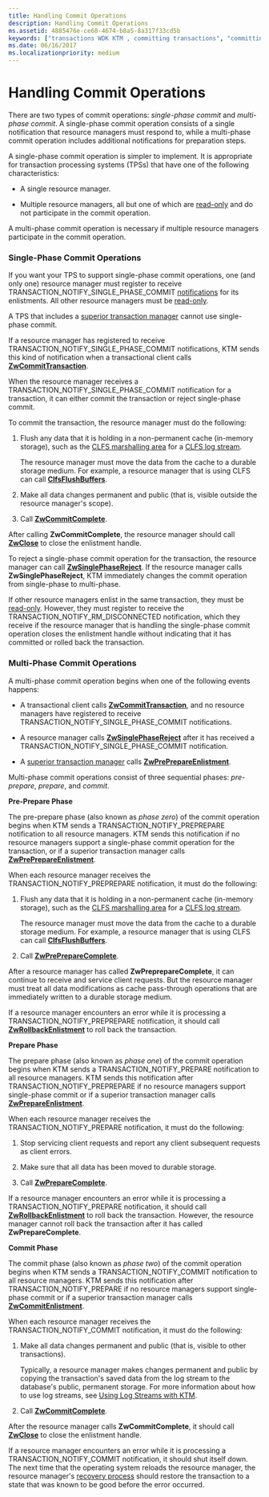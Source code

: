 ```yaml
---
title: Handling Commit Operations
description: Handling Commit Operations
ms.assetid: 4885476e-ce68-4674-b8a5-8a317f33cd5b
keywords: ["transactions WDK KTM , committing transactions", "committing transactions WDK KTM", "resource managers WDK KTM , committing transactions", "single-phase commit WDK KTM , multi-phase commit WDK KTM", "pre-prepare phase WDK KTM", "prepare phase WDK KTM", "commit phase WDK KTM"]
ms.date: 06/16/2017
ms.localizationpriority: medium
---
```


# Handling Commit Operations


There are two types of commit operations: *single-phase commit* and *multi-phase commit*. A single-phase commit operation consists of a single notification that resource managers must respond to, while a multi-phase commit operation includes additional notifications for preparation steps.

A single-phase commit operation is simpler to implement. It is appropriate for transaction processing systems (TPSs) that have one of the following characteristics:

-   A single resource manager.

-   Multiple resource managers, all but one of which are [read-only](creating-a-resource-manager.md#kernel-creating-a-read-only-enlistment) and do not participate in the commit operation.

A multi-phase commit operation is necessary if multiple resource managers participate in the commit operation.

### Single-Phase Commit Operations

If you want your TPS to support single-phase commit operations, one (and only one) resource manager must register to receive TRANSACTION\_NOTIFY\_SINGLE\_PHASE\_COMMIT [notifications](transaction-notifications.md) for its enlistments. All other resource managers must be [read-only](creating-a-resource-manager.md#kernel-creating-a-read-only-enlistment).

A TPS that includes a [superior transaction manager](creating-a-superior-transaction-manager.md) cannot use single-phase commit.

If a resource manager has registered to receive TRANSACTION\_NOTIFY\_SINGLE\_PHASE\_COMMIT notifications, KTM sends this kind of notification when a transactional client calls [**ZwCommitTransaction**](https://msdn.microsoft.com/library/windows/hardware/ff566420).

When the resource manager receives a TRANSACTION\_NOTIFY\_SINGLE\_PHASE\_COMMIT notification for a transaction, it can either commit the transaction or reject single-phase commit.

To commit the transaction, the resource manager must do the following:

1.  Flush any data that it is holding in a non-permanent cache (in-memory storage), such as the [CLFS marshalling area](clfs-marshalling-areas.md) for a [CLFS log stream](using-log-streams-with-ktm.md).

    The resource manager must move the data from the cache to a durable storage medium. For example, a resource manager that is using CLFS can call [**ClfsFlushBuffers**](https://msdn.microsoft.com/library/windows/hardware/ff541544).

2.  Make all data changes permanent and public (that is, visible outside the resource manager's scope).

3.  Call [**ZwCommitComplete**](https://msdn.microsoft.com/library/windows/hardware/ff566418).

After calling **ZwCommitComplete**, the resource manager should call [**ZwClose**](https://msdn.microsoft.com/library/windows/hardware/ff566417) to close the enlistment handle.

To reject a single-phase commit operation for the transaction, the resource manager can call [**ZwSinglePhaseReject**](https://msdn.microsoft.com/library/windows/hardware/ff567113). If the resource manager calls **ZwSinglePhaseReject**, KTM immediately changes the commit operation from single-phase to multi-phase.

If other resource managers enlist in the same transaction, they must be [read-only](creating-a-resource-manager.md#kernel-creating-a-read-only-enlistment). However, they must register to receive the TRANSACTION\_NOTIFY\_RM\_DISCONNECTED notification, which they receive if the resource manager that is handling the single-phase commit operation closes the enlistment handle without indicating that it has committed or rolled back the transaction.

### Multi-Phase Commit Operations

A multi-phase commit operation begins when one of the following events happens:

-   A transactional client calls [**ZwCommitTransaction**](https://msdn.microsoft.com/library/windows/hardware/ff566420), and no resource managers have registered to receive TRANSACTION\_NOTIFY\_SINGLE\_PHASE\_COMMIT notifications.

-   A resource manager calls [**ZwSinglePhaseReject**](https://msdn.microsoft.com/library/windows/hardware/ff567113) after it has received a TRANSACTION\_NOTIFY\_SINGLE\_PHASE\_COMMIT notification.

-   A [superior transaction manager](creating-a-superior-transaction-manager.md) calls [**ZwPrePrepareEnlistment**](https://msdn.microsoft.com/library/windows/hardware/ff567044).

Multi-phase commit operations consist of three sequential phases: *pre-prepare*, *prepare*, and *commit*.

**Pre-Prepare Phase**

The pre-prepare phase (also known as *phase zero*) of the commit operation begins when KTM sends a TRANSACTION\_NOTIFY\_PREPREPARE notification to all resource managers. KTM sends this notification if no resource managers support a single-phase commit operation for the transaction, or if a superior transaction manager calls [**ZwPrePrepareEnlistment**](https://msdn.microsoft.com/library/windows/hardware/ff567044).

When each resource manager receives the TRANSACTION\_NOTIFY\_PREPREPARE notification, it must do the following:

1.  Flush any data that it is holding in a non-permanent cache (in-memory storage), such as the [CLFS marshalling area](clfs-marshalling-areas.md) for a [CLFS log stream](using-log-streams-with-ktm.md).

    The resource manager must move the data from the cache to a durable storage medium. For example, a resource manager that is using CLFS can call [**ClfsFlushBuffers**](https://msdn.microsoft.com/library/windows/hardware/ff541544).

2.  Call [**ZwPrePrepareComplete**](https://msdn.microsoft.com/library/windows/hardware/ff567040).

After a resource manager has called **ZwPreprepareComplete**, it can continue to receive and service client requests. But the resource manager must treat all data modifications as cache pass-through operations that are immediately written to a durable storage medium.

If a resource manager encounters an error while it is processing a TRANSACTION\_NOTIFY\_PREPREPARE notification, it should call [**ZwRollbackEnlistment**](https://msdn.microsoft.com/library/windows/hardware/ff567083) to roll back the transaction.

**Prepare Phase**

The prepare phase (also known as *phase one*) of the commit operation begins when KTM sends a TRANSACTION\_NOTIFY\_PREPARE notification to all resource managers. KTM sends this notification after TRANSACTION\_NOTIFY\_PREPREPARE if no resource managers support single-phase commit or if a superior transaction manager calls [**ZwPrepareEnlistment**](https://msdn.microsoft.com/library/windows/hardware/ff567039).

When each resource manager receives the TRANSACTION\_NOTIFY\_PREPARE notification, it must do the following:

1.  Stop servicing client requests and report any client subsequent requests as client errors.

2.  Make sure that all data has been moved to durable storage.

3.  Call [**ZwPrepareComplete**](https://msdn.microsoft.com/library/windows/hardware/ff567037).

If a resource manager encounters an error while it is processing a TRANSACTION\_NOTIFY\_PREPARE notification, it should call [**ZwRollbackEnlistment**](https://msdn.microsoft.com/library/windows/hardware/ff567083) to roll back the transaction. However, the resource manager cannot roll back the transaction after it has called **ZwPrepareComplete**.

**Commit Phase**

The commit phase (also known as *phase two*) of the commit operation begins when KTM sends a TRANSACTION\_NOTIFY\_COMMIT notification to all resource managers. KTM sends this notification after TRANSACTION\_NOTIFY\_PREPARE if no resource managers support single-phase commit or if a superior transaction manager calls [**ZwCommitEnlistment**](https://msdn.microsoft.com/library/windows/hardware/ff566419).

When each resource manager receives the TRANSACTION\_NOTIFY\_COMMIT notification, it must do the following:

1.  Make all data changes permanent and public (that is, visible to other transactions).

    Typically, a resource manager makes changes permanent and public by copying the transaction's saved data from the log stream to the database's public, permanent storage. For more information about how to use log streams, see [Using Log Streams with KTM](using-log-streams-with-ktm.md).

2.  Call [**ZwCommitComplete**](https://msdn.microsoft.com/library/windows/hardware/ff566418).

After the resource manager calls **ZwCommitComplete**, it should call [**ZwClose**](https://msdn.microsoft.com/library/windows/hardware/ff566417) to close the enlistment handle.

If a resource manager encounters an error while it is processing a TRANSACTION\_NOTIFY\_COMMIT notification, it should shut itself down. The next time that the operating system reloads the resource manager, the resource manager's [recovery process](handling-recovery-operations.md) should restore the transaction to a state that was known to be good before the error occurred.

 

 




